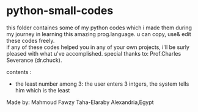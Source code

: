 # python-small-codes
this folder containes some of my python codes which i made them during my journey in learning this amazing prog.language. 
u can copy, use& edit these codes freely.  
if any of these codes helped you in any of your own projects, i'll be surly pleased with what u've accomplished. 
special thanks to: Prof.Charles Severance (dr.chuck). 

contents :
  - the least number among 3: the user enters 3 intgers, the system tells him which is the least

Made by: Mahmoud Fawzy Taha-Elaraby
Alexandria,Egypt
